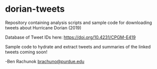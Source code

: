 # dorian-tweets
Repository containing analysis scripts and sample code for downloading tweets about Hurricane Dorian (2019)

Database of Tweet IDs here: https://doi.org/10.4231/CPGM-E419

Sample code to hydrate and extract tweets and summaries of the linked tweets coming soon!

-Ben Rachunok
brachuno@purdue.edu
